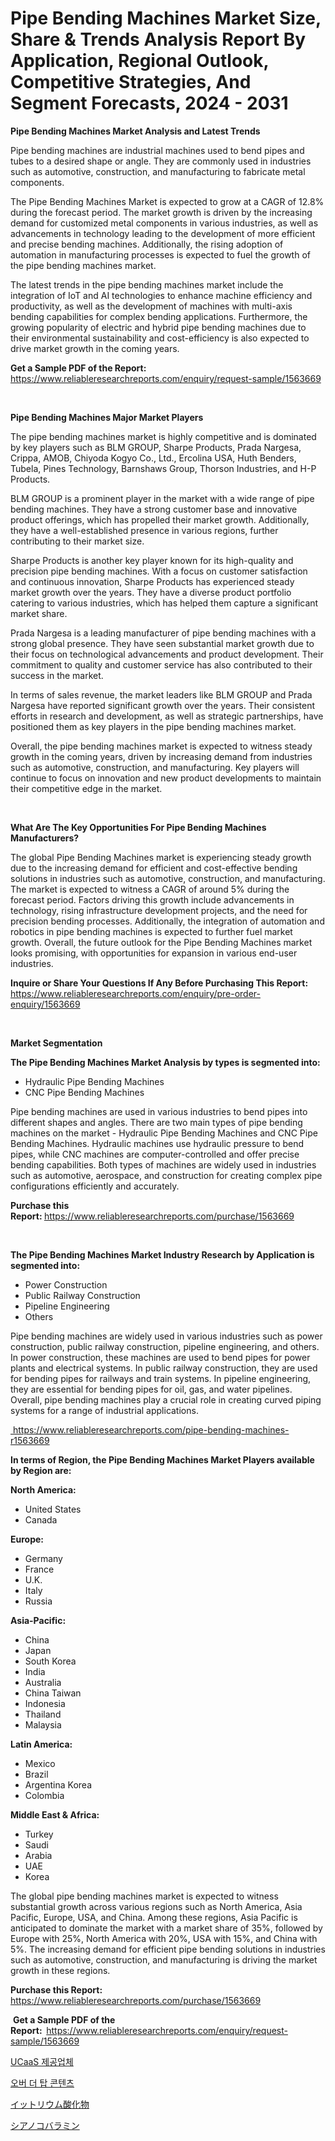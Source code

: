 <p><h1>Pipe Bending Machines Market Size, Share & Trends Analysis Report By Application, Regional Outlook, Competitive Strategies, And Segment Forecasts, 2024 - 2031</h1></p><p><strong>Pipe Bending Machines Market Analysis and Latest Trends</strong></p>
<p><p>Pipe bending machines are industrial machines used to bend pipes and tubes to a desired shape or angle. They are commonly used in industries such as automotive, construction, and manufacturing to fabricate metal components.</p><p>The Pipe Bending Machines Market is expected to grow at a CAGR of 12.8% during the forecast period. The market growth is driven by the increasing demand for customized metal components in various industries, as well as advancements in technology leading to the development of more efficient and precise bending machines. Additionally, the rising adoption of automation in manufacturing processes is expected to fuel the growth of the pipe bending machines market.</p><p>The latest trends in the pipe bending machines market include the integration of IoT and AI technologies to enhance machine efficiency and productivity, as well as the development of machines with multi-axis bending capabilities for complex bending applications. Furthermore, the growing popularity of electric and hybrid pipe bending machines due to their environmental sustainability and cost-efficiency is also expected to drive market growth in the coming years.</p></p>
<p><strong>Get a Sample PDF of the Report:&nbsp;</strong> <a href="https://www.reliableresearchreports.com/enquiry/request-sample/1563669">https://www.reliableresearchreports.com/enquiry/request-sample/1563669</a></p>
<p>&nbsp;</p>
<p><strong>Pipe Bending Machines Major Market Players</strong></p>
<p><p>The pipe bending machines market is highly competitive and is dominated by key players such as BLM GROUP, Sharpe Products, Prada Nargesa, Crippa, AMOB, Chiyoda Kogyo Co., Ltd., Ercolina USA, Huth Benders, Tubela, Pines Technology, Barnshaws Group, Thorson Industries, and H-P Products.</p><p>BLM GROUP is a prominent player in the market with a wide range of pipe bending machines. They have a strong customer base and innovative product offerings, which has propelled their market growth. Additionally, they have a well-established presence in various regions, further contributing to their market size.</p><p>Sharpe Products is another key player known for its high-quality and precision pipe bending machines. With a focus on customer satisfaction and continuous innovation, Sharpe Products has experienced steady market growth over the years. They have a diverse product portfolio catering to various industries, which has helped them capture a significant market share.</p><p>Prada Nargesa is a leading manufacturer of pipe bending machines with a strong global presence. They have seen substantial market growth due to their focus on technological advancements and product development. Their commitment to quality and customer service has also contributed to their success in the market.</p><p>In terms of sales revenue, the market leaders like BLM GROUP and Prada Nargesa have reported significant growth over the years. Their consistent efforts in research and development, as well as strategic partnerships, have positioned them as key players in the pipe bending machines market.</p><p>Overall, the pipe bending machines market is expected to witness steady growth in the coming years, driven by increasing demand from industries such as automotive, construction, and manufacturing. Key players will continue to focus on innovation and new product developments to maintain their competitive edge in the market.</p></p>
<p>&nbsp;</p>
<p><strong>What Are The Key Opportunities For Pipe Bending Machines Manufacturers?</strong></p>
<p><p>The global Pipe Bending Machines market is experiencing steady growth due to the increasing demand for efficient and cost-effective bending solutions in industries such as automotive, construction, and manufacturing. The market is expected to witness a CAGR of around 5% during the forecast period. Factors driving this growth include advancements in technology, rising infrastructure development projects, and the need for precision bending processes. Additionally, the integration of automation and robotics in pipe bending machines is expected to further fuel market growth. Overall, the future outlook for the Pipe Bending Machines market looks promising, with opportunities for expansion in various end-user industries.</p></p>
<p><strong>Inquire or Share Your Questions If Any Before Purchasing This Report:</strong> <a href="https://www.reliableresearchreports.com/enquiry/pre-order-enquiry/1563669">https://www.reliableresearchreports.com/enquiry/pre-order-enquiry/1563669</a></p>
<p>&nbsp;</p>
<p><strong>Market Segmentation</strong></p>
<p><strong>The Pipe Bending Machines Market Analysis by types is segmented into:</strong></p>
<p><ul><li>Hydraulic Pipe Bending Machines</li><li>CNC Pipe Bending Machines</li></ul></p>
<p><p>Pipe bending machines are used in various industries to bend pipes into different shapes and angles. There are two main types of pipe bending machines on the market - Hydraulic Pipe Bending Machines and CNC Pipe Bending Machines. Hydraulic machines use hydraulic pressure to bend pipes, while CNC machines are computer-controlled and offer precise bending capabilities. Both types of machines are widely used in industries such as automotive, aerospace, and construction for creating complex pipe configurations efficiently and accurately.</p></p>
<p><strong>Purchase this Report:&nbsp;</strong><a href="https://www.reliableresearchreports.com/purchase/1563669">https://www.reliableresearchreports.com/purchase/1563669</a></p>
<p>&nbsp;</p>
<p><strong>The Pipe Bending Machines Market Industry Research by Application is segmented into:</strong></p>
<p><ul><li>Power Construction</li><li>Public Railway Construction</li><li>Pipeline Engineering</li><li>Others</li></ul></p>
<p><p>Pipe bending machines are widely used in various industries such as power construction, public railway construction, pipeline engineering, and others. In power construction, these machines are used to bend pipes for power plants and electrical systems. In public railway construction, they are used for bending pipes for railways and train systems. In pipeline engineering, they are essential for bending pipes for oil, gas, and water pipelines. Overall, pipe bending machines play a crucial role in creating curved piping systems for a range of industrial applications.</p></p>
<p><a href="https://www.reliableresearchreports.com/pipe-bending-machines-r1563669">&nbsp;https://www.reliableresearchreports.com/pipe-bending-machines-r1563669</a></p>
<p><strong>In terms of Region, the Pipe Bending Machines Market Players available by Region are:</strong></p>
<p>
    <p> <strong> North America: </strong>
        <ul>
            <li>United States</li>
            <li>Canada</li>
        </ul>
        </p> 
    <p> <strong> Europe: </strong>
        <ul>
            <li>Germany</li>
            <li>France</li>
            <li>U.K.</li>
            <li>Italy</li>
            <li>Russia</li>
        </ul>
        </p> 
    <p> <strong> Asia-Pacific: </strong>
        <ul>
            <li>China</li>
            <li>Japan</li>
            <li>South Korea</li>
            <li>India</li>
            <li>Australia</li>
            <li>China Taiwan</li>
            <li>Indonesia</li>
            <li>Thailand</li>
            <li>Malaysia</li>
        </ul>
        </p> 
    <p> <strong> Latin America: </strong>
        <ul>
            <li>Mexico</li>
            <li>Brazil</li>
            <li>Argentina Korea</li>
            <li>Colombia</li>
        </ul>
        </p> 
    <p> <strong> Middle East & Africa: </strong>
        <ul>
            <li>Turkey</li>
            <li>Saudi</li>
            <li>Arabia</li>
            <li>UAE</li>
            <li>Korea</li>
        </ul>
    </p>
    </p>
<p><p>The global pipe bending machines market is expected to witness substantial growth across various regions such as North America, Asia Pacific, Europe, USA, and China. Among these regions, Asia Pacific is anticipated to dominate the market with a market share of 35%, followed by Europe with 25%, North America with 20%, USA with 15%, and China with 5%. The increasing demand for efficient pipe bending solutions in industries such as automotive, construction, and manufacturing is driving the market growth in these regions.</p></p>
<p><strong>Purchase this Report: </strong><a href="https://www.reliableresearchreports.com/purchase/1563669">https://www.reliableresearchreports.com/purchase/1563669</a></p>
<p>&nbsp;<strong>Get a Sample PDF of the Report:&nbsp;&nbsp;</strong><a href="https://www.reliableresearchreports.com/enquiry/request-sample/1563669">https://www.reliableresearchreports.com/enquiry/request-sample/1563669</a></p>
<p><strong></strong></p>
<p><p><a href="https://medium.com/@pepo3k/ucaas-%EC%A0%9C%EA%B3%B5%EC%97%85%EC%B2%B4-%EC%8B%9C%EC%9E%A5-%EA%B7%9C%EB%AA%A8-%EC%8B%9C%EC%9E%A5-%EC%A0%84%EB%A7%9D-%EB%B0%8F-%EC%8B%9C%EC%9E%A5-%EC%98%88%EC%B8%A1-2024%EB%85%84%EB%B6%80%ED%84%B0-2031%EB%85%84%EA%B9%8C%EC%A7%80-a47415a2c66d">UCaaS 제공업체</a></p><p><a href="https://medium.com/@codystark26/%EA%B3%BC%EC%9E%A5%EB%90%9C-%EC%BB%A8%ED%85%90%EC%B8%A0-%EC%8B%9C%EC%9E%A5-2031%EB%85%84%EA%B9%8C%EC%A7%80%EC%9D%98-%EB%8F%99%ED%96%A5-%EC%98%88%EC%B8%A1-%EB%B0%8F-%EA%B2%BD%EC%9F%81-%EB%B6%84%EC%84%9D-06fb15daf823">오버 더 탑 콘텐츠</a></p><p><a href="https://github.com/decker5351/Market-Research-Report-List-1/blob/main/697545936524.md">イットリウム酸化物</a></p><p><a href="https://github.com/KaydenJohns1964/Market-Research-Report-List-1/blob/main/728632336523.md">シアノコバラミン</a></p></p>